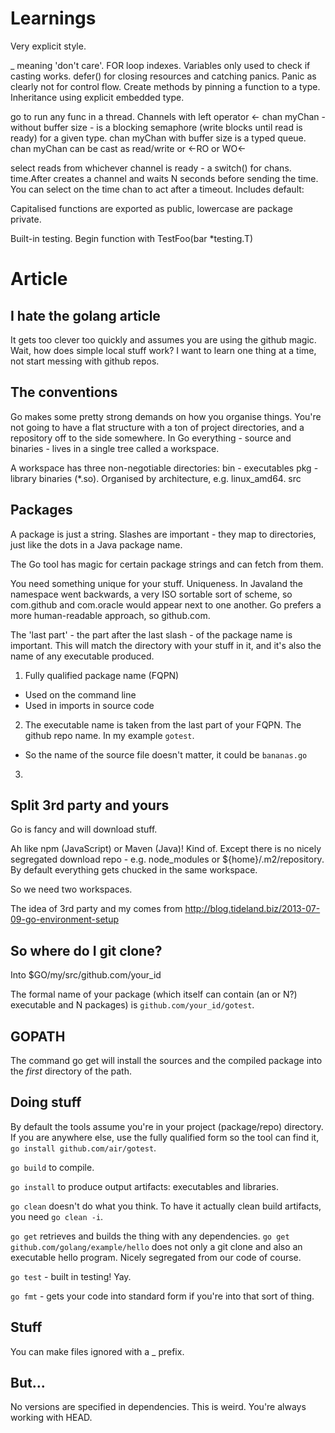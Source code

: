 # Learnings

Very explicit style.

_ meaning 'don't care'. FOR loop indexes. Variables only used to check if casting works.
defer() for closing resources and catching panics.
Panic as clearly not for control flow.
Create methods by pinning a function to a type.
Inheritance using explicit embedded type.

go to run any func in a thread.
Channels with left operator <-
chan myChan - without buffer size - is a blocking semaphore (write blocks until read is ready) for a given type.
chan myChan with buffer size is a typed queue.
chan myChan can be cast as read/write or <-RO or WO<-

select reads from whichever channel is ready - a switch() for chans.
time.After creates a channel and waits N seconds before sending the time.
You can select on the time chan to act after a timeout.
Includes default:

Capitalised functions are exported as public, lowercase are package private.

Built-in testing. Begin function with TestFoo(bar *testing.T)

# Article

## I hate the golang article

It gets too clever too quickly and assumes you are using the github magic. Wait, how does simple local stuff work?
I want to learn one thing at a time, not start messing with github repos.

## The conventions

Go makes some pretty strong demands on how you organise things. You're not going to have a flat structure with a ton of project directories, and a repository off to the side somewhere. In Go everything - source and binaries - lives in a single tree called a workspace.

A workspace has three non-negotiable directories:
bin - executables
pkg - library binaries (*.so). Organised by architecture, e.g. linux_amd64.
src

## Packages

A package is just a string. Slashes are important - they map to directories, just like the dots in a Java package name.

The Go tool has magic for certain package strings and can fetch from them.

You need something unique for your stuff.
Uniqueness. In Javaland the namespace went backwards, a very ISO sortable sort of scheme, so com.github and com.oracle would appear next to one another. Go prefers a more human-readable approach, so github.com.

The 'last part' - the part after the last slash - of the package name is important. This will match the directory with your stuff in it, and it's also the name of any executable produced.

1. Fully qualified package name (FQPN)
  - Used on the command line
  - Used in imports in source code
2. The executable name is taken from the last part of your FQPN. The github repo name. In my example `gotest`.
  - So the name of the source file doesn't matter, it could be `bananas.go`
3. 

## Split 3rd party and yours

Go is fancy and will download stuff.

Ah like npm (JavaScript) or Maven (Java)! Kind of. Except there is no nicely segregated download repo - e.g. node_modules or ${home}/.m2/repository. By default everything gets chucked in the same workspace.

So we need two workspaces.

The idea of 3rd party and my comes from http://blog.tideland.biz/2013-07-09-go-environment-setup

## So where do I git clone?

Into $GO/my/src/github.com/your_id

The formal name of your package (which itself can contain (an or N?) executable and N packages) is `github.com/your_id/gotest`.

## GOPATH

The command go get will install the sources and the compiled package into the *first* directory of the path.

## Doing stuff

By default the tools assume you're in your project (package/repo) directory. If you are anywhere else, use the fully qualified form so the tool can find it, `go install github.com/air/gotest`.

`go build` to compile.

`go install` to produce output artifacts: executables and libraries.

`go clean` doesn't do what you think. To have it actually clean build artifacts, you need `go clean -i`.

`go get` retrieves and builds the thing with any dependencies. `go get github.com/golang/example/hello` does not only a git clone and also an executable hello program. Nicely segregated from our code of course.

`go test` - built in testing! Yay.

`go fmt` - gets your code into standard form if you're into that sort of thing.


## Stuff

You can make files ignored with a _ prefix.

## But...

No versions are specified in dependencies. This is weird. You're always working with HEAD.
